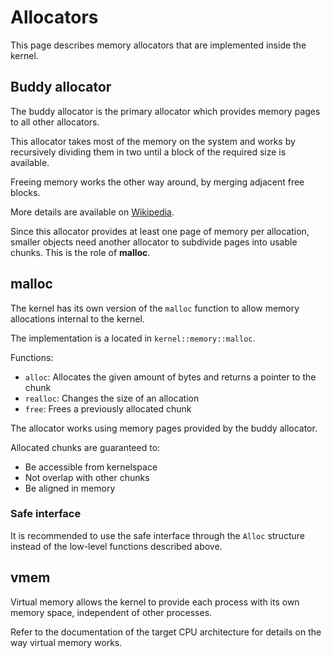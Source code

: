 # Allocators

This page describes memory allocators that are implemented inside the kernel.

## Buddy allocator

The buddy allocator is the primary allocator which provides memory pages to all other allocators.

This allocator takes most of the memory on the system and works by recursively dividing them in two until a block of the required size is available.

Freeing memory works the other way around, by merging adjacent free blocks.

More details are available on [Wikipedia](https://en.wikipedia.org/wiki/Buddy_memory_allocation).

Since this allocator provides at least one page of memory per allocation, smaller objects need another allocator to subdivide pages into usable chunks. This is the role of **malloc**.

## malloc

The kernel has its own version of the `malloc` function to allow memory allocations internal to the kernel.

The implementation is a located in `kernel::memory::malloc`.

Functions:
- `alloc`: Allocates the given amount of bytes and returns a pointer to the chunk
- `realloc`: Changes the size of an allocation
- `free`: Frees a previously allocated chunk

The allocator works using memory pages provided by the buddy allocator.

Allocated chunks are guaranteed to:
- Be accessible from kernelspace
- Not overlap with other chunks
- Be aligned in memory

### Safe interface

It is recommended to use the safe interface through the `Alloc` structure instead of the low-level functions described above.

## vmem

Virtual memory allows the kernel to provide each process with its own memory space, independent of other processes.

Refer to the documentation of the target CPU architecture for details on the way virtual memory works.
